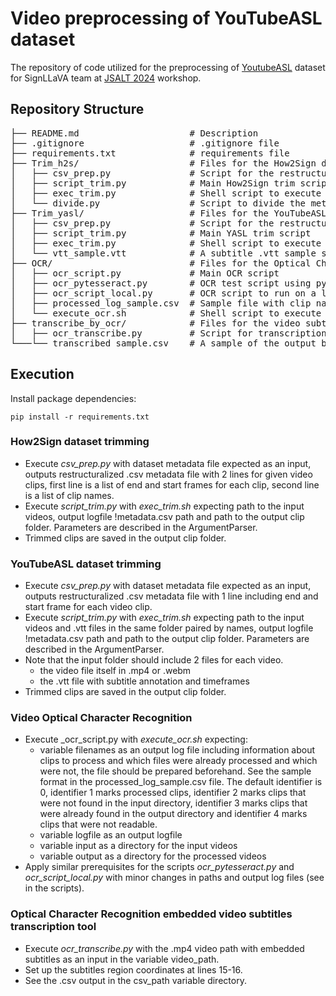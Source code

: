 # Video preprocessing of YouTubeASL dataset

The repository of code utilized for the preprocessing of [YoutubeASL](https://arxiv.org/abs/2306.15162) dataset for SignLLaVA team at [JSALT 2024](https://www.clsp.jhu.edu/2024-tenth-jelinek-summer-workshop-on-speech-and-language-technology-schedule/) workshop.

## Repository Structure
<pre>
├── README.md                     # Description  
├── .gitignore                    # .gitignore file  
├── requirements.txt              # requirements file  
├── Trim_h2s/                     # Files for the How2Sign dataset trimming  
│   ├── csv_prep.py               # Script for the restructuralization of the original H2S metadata csv  
│   ├── script_trim.py            # Main How2Sign trim script  
│   ├── exec_trim.py              # Shell script to execute script_trim.py with PBS  
│   └── divide.py                 # Script to divide the metadata file  
├── Trim_yasl/                    # Files for the YouTubeASL dataset trimming  
│   ├── csv_prep.py               # Script for the restructuralization of the original YASL metadata csv  
│   ├── script_trim.py            # Main YASL trim script  
│   ├── exec_trim.py              # Shell script to execute script_trim.py with PBS  
│   └── vtt_sample.vtt            # A subtitle .vtt sample source file  
├── OCR/                          # Files for the Optical Character Recognition and inpaint of detected text in videos  
│   ├── ocr_script.py             # Main OCR script  
│   ├── ocr_pytesseract.py        # OCR test script using pytesseract library  
│   ├── ocr_script_local.py       # OCR script to run on a local machine for testing  
│   ├── processed_log_sample.csv  # Sample file with clip names and identifier if processed  
│   └── execute_ocr.sh            # Shell script to execute ocr_script.py with PBS  
├── transcribe_by_ocr/            # Files for the video subtitles transcription  
│   ├── ocr_transcribe.py         # Script for transcription of embedded subtitles in the video to a .csv file  
└───└── transcribed_sample.csv    # A sample of the output before post-processing  
</pre>

## Execution
Install package dependencies:

```
pip install -r requirements.txt
```

### How2Sign dataset trimming
- Execute _csv_prep.py_ with dataset metadata file expected as an input, outputs restructuralized .csv metadata file with 2 lines for given video clips, first line is a list of end and start frames for each clip, second line is a list of clip names.
- Execute _script_trim.py_ with _exec_trim.sh_ expecting path to the input videos, output logfile !metadata.csv path and path to the output clip folder. Parameters are described in the ArgumentParser.
- Trimmed clips are saved in the output clip folder.

### YouTubeASL dataset trimming
- Execute _csv_prep.py_ with dataset metadata file expected as an input, outputs restructuralized .csv metadata file with 1 line including end and start frame for each video clip.
- Execute _script_trim.py_ with _exec_trim.sh_ expecting path to the input videos and .vtt files in the same folder paired by names, output logfile !metadata.csv path and path to the output clip folder. Parameters are described in the ArgumentParser.
- Note that the input folder should include 2 files for each video.
    - the video file itself in .mp4 or .webm
    - the .vtt file with subtitle annotation and timeframes
- Trimmed clips are saved in the output clip folder.

### Video Optical Character Recognition
- Execute _ocr_script.py with _execute_ocr.sh_ expecting:
    - variable filenames as an output log file including information about clips to process and which files were already processed and which were not, the file should be prepared beforehand. See the sample format in the processed_log_sample.csv file. The default identifier is 0, identifier 1 marks processed clips, identifier 2 marks clips that were not found in the input directory, identifier 3 marks clips that were already found in the output directory and identifier 4 marks clips that were not readable.  
    - variable logfile as an output logfile  
    - variable input as a directory for the input videos  
    - variable output as a directory for the processed videos  
- Apply similar prerequisites for the scripts _ocr_pytesseract.py_ and _ocr_script_local.py_ with minor changes in paths and output log files (see in the scripts).  

### Optical Character Recognition embedded video subtitles transcription tool
- Execute _ocr_transcribe.py_ with the .mp4 video path with embedded subtitles as an input in the variable video_path.  
- Set up the subtitles region coordinates at lines 15-16.  
- See the .csv output in the csv_path variable directory.  